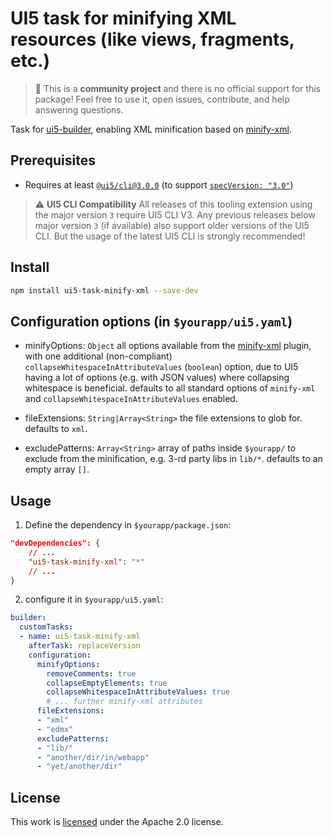 # UI5 task for minifying XML resources (like views, fragments, etc.)

> :wave: This is a **community project** and there is no official support for this package! Feel free to use it, open issues, contribute, and help answering questions.

Task for [ui5-builder](https://github.com/SAP/ui5-builder), enabling XML minification based on [minify-xml](https://github.com/kristian/minify-xml#readme).

## Prerequisites

- Requires at least [`@ui5/cli@3.0.0`](https://ui5.github.io/cli/v3/pages/CLI/) (to support [`specVersion: "3.0"`](https://ui5.github.io/cli/pages/Configuration/#specification-version-30))

> :warning: **UI5 CLI Compatibility**
> All releases of this tooling extension using the major version `3` require UI5 CLI V3. Any previous releases below major version `3` (if available) also support older versions of the UI5 CLI. But the usage of the latest UI5 CLI is strongly recommended!

## Install

```bash
npm install ui5-task-minify-xml --save-dev
```

## Configuration options (in `$yourapp/ui5.yaml`)

- minifyOptions: `Object`
  all options available from the [minify-xml](https://github.com/kristian/minify-xml#options) plugin, with one additional (non-compliant) `collapseWhitespaceInAttributeValues` (`boolean`) option, due to UI5 having a lot of options (e.g. with JSON values) where collapsing whitespace is beneficial. defaults to all standard options of `minify-xml` and `collapseWhitespaceInAttributeValues` enabled.

- fileExtensions: `String|Array<String>`
  the file extensions to glob for. defaults to `xml`.

- excludePatterns: `Array<String>` 
  array of paths inside `$yourapp/` to exclude from the minification, e.g. 3-rd party libs in `lib/*`. defaults to an empty array `[]`.

## Usage

1. Define the dependency in `$yourapp/package.json`:

```json
"devDependencies": {
    // ...
    "ui5-task-minify-xml": "*"
    // ...
}
```

2. configure it in `$yourapp/ui5.yaml`:

```yaml
builder:
  customTasks:
  - name: ui5-task-minify-xml
    afterTask: replaceVersion
    configuration:
      minifyOptions:
        removeComments: true
        collapseEmptyElements: true
        collapseWhitespaceInAttributeValues: true
        # ... further minify-xml attributes
      fileExtensions:
      - "xml"
      - "edmx"
      excludePatterns:
      - "lib/"
      - "another/dir/in/webapp"
      - "yet/another/dir"
```

## License

This work is [licensed](../../LICENSE) under the Apache 2.0 license.
